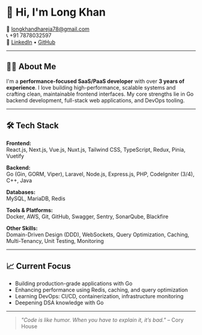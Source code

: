 # 👋 Hi, I'm Long Khan

📧 [longkhandhareja78@gmail.com](mailto:longkhandhareja78@gmail.com)  
📞 +91 7878032597  
🔗 [LinkedIn](https://www.linkedin.com/in/long-khan-6b270120a/) • [GitHub](https://github.com/longkhan786)

---

## 🧑‍💻 About Me

I'm a **performance-focused SaaS/PaaS developer** with over **3 years of experience**. I love building high-performance, scalable systems and crafting clean, maintainable frontend interfaces. My core strengths lie in Go backend development, full-stack web applications, and DevOps tooling.

---

## 🛠️ Tech Stack

**Frontend:**  
React.js, Next.js, Vue.js, Nuxt.js, Tailwind CSS, TypeScript, Redux, Pinia, Vuetify  

**Backend:**  
Go (Gin, GORM, Viper), Laravel, Node.js, Express.js, PHP, CodeIgniter (3/4), C++, Java  

**Databases:**  
MySQL, MariaDB, Redis  

**Tools & Platforms:**  
Docker, AWS, Git, GitHub, Swagger, Sentry, SonarQube, Blackfire  

**Other Skills:**  
Domain-Driven Design (DDD), WebSockets, Query Optimization, Caching, Multi-Tenancy, Unit Testing, Monitoring  

---

## 📈 Current Focus

- Building production-grade applications with Go
- Enhancing performance using Redis, caching, and query optimization
- Learning DevOps: CI/CD, containerization, infrastructure monitoring
- Deepening DSA knowledge with Go

---

> _"Code is like humor. When you have to explain it, it’s bad."_ – Cory House
